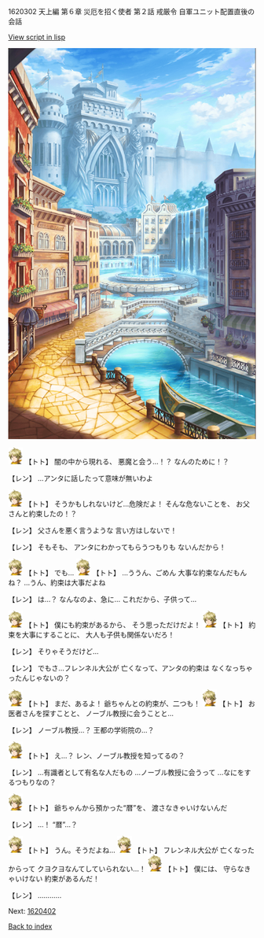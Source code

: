 1620302 天上編 第６章 災厄を招く使者 第２話 戒厳令 自軍ユニット配置直後の会話

[View script in lisp](../scripts/1620302.txt)

![006_town.png](../images/backgrounds/006_town.png)

<img src="../images/units/4.png" alt="4.png" height="34"/>
【トト】
闇の中から現れる、
悪魔と会う…！？
なんのために！？

【レン】
…アンタに話したって意味が無いわよ

<img src="../images/units/4.png" alt="4.png" height="34"/>
【トト】
そうかもしれないけど…危険だよ！
そんな危ないことを、
お父さんと約束したの！？

【レン】
父さんを悪く言うような
言い方はしないで！

【レン】
そもそも、
アンタにわかってもらうつもりも
ないんだから！

<img src="../images/units/4.png" alt="4.png" height="34"/>
【トト】
でも…

<img src="../images/units/4.png" alt="4.png" height="34"/>
【トト】
…ううん、ごめん
大事な約束なんだもんね？
…うん、約束は大事だよね

【レン】
は…？
なんなのよ、急に…
これだから、子供って…

<img src="../images/units/4.png" alt="4.png" height="34"/>
【トト】
僕にも約束があるから、
そう思っただけだよ！

<img src="../images/units/4.png" alt="4.png" height="34"/>
【トト】
約束を大事にすることに、
大人も子供も関係ないだろ！

【レン】
そりゃそうだけど…

【レン】
でもさ…フレンネル大公が
亡くなって、アンタの約束は
なくなっちゃったんじゃないの？

<img src="../images/units/4.png" alt="4.png" height="34"/>
【トト】
まだ、あるよ！
爺ちゃんとの約束が、二つも！

<img src="../images/units/4.png" alt="4.png" height="34"/>
【トト】
お医者さんを探すことと、
ノーブル教授に会うことと…

【レン】
ノーブル教授…？
王都の学術院の…？

<img src="../images/units/4.png" alt="4.png" height="34"/>
【トト】
え…？
レン、ノーブル教授を知ってるの？

【レン】
…有識者として有名な人だもの
…ノーブル教授に会うって
…なにをするつもりなの？

<img src="../images/units/4.png" alt="4.png" height="34"/>
【トト】
爺ちゃんから預かった“暦”を、
渡さなきゃいけないんだ

【レン】
…！
“暦”…？

<img src="../images/units/4.png" alt="4.png" height="34"/>
【トト】
うん。そうだよね…

<img src="../images/units/4.png" alt="4.png" height="34"/>
【トト】
フレンネル大公が
亡くなったからって
クヨクヨなんてしていられない…！

<img src="../images/units/4.png" alt="4.png" height="34"/>
【トト】
僕には、
守らなきゃいけない
約束があるんだ！

【レン】
…………

Next: [1620402](1620402.md)

[Back to index](index.md)
